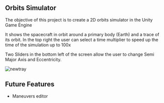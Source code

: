 ## Orbits Simulator

The objective of this project is to create a 2D orbits simulator in the Unity Game Engine

It shows the spacecraft in orbit around a primary body (Earth) and a trace of its orbit.
In the top right the user can select a time multiplier to speed up the time of the simulation up to 100x

Two Sliders in the bottom left of the screen allow the user to change Semi Major Axis and Eccentricity.

![newtray](https://user-images.githubusercontent.com/41896432/48627981-58ec4900-e9b6-11e8-9229-9553b8afb5d5.png)

## Future Features
* Maneuvers editor 

